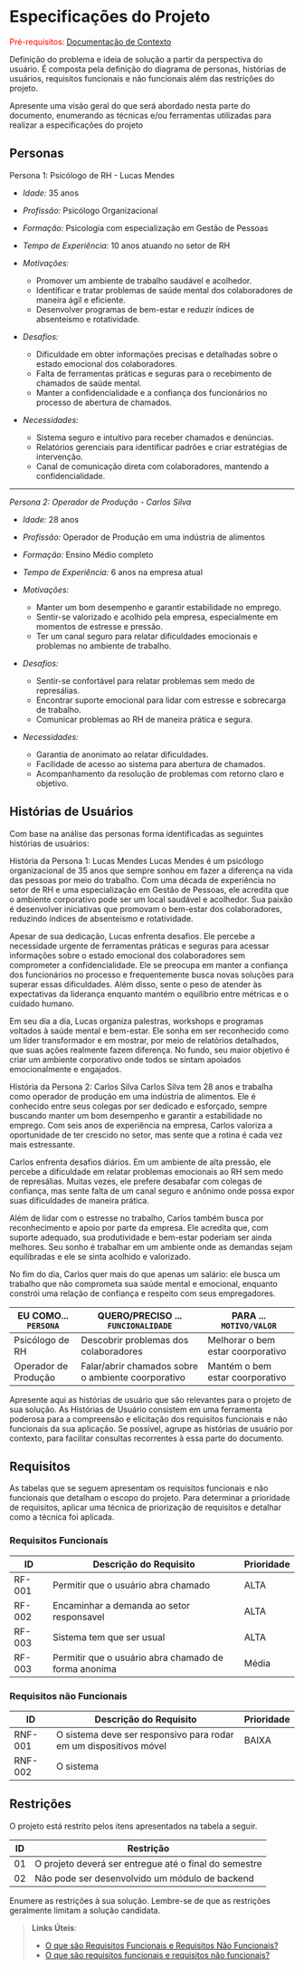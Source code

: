 # Especificações do Projeto

<span style="color:red">Pré-requisitos: <a href="01-Documentação de Contexto.md"> Documentação de Contexto</a></span>

Definição do problema e ideia de solução a partir da perspectiva do usuário. É composta pela definição do  diagrama de personas, histórias de usuários, requisitos funcionais e não funcionais além das restrições do projeto.

Apresente uma visão geral do que será abordado nesta parte do documento, enumerando as técnicas e/ou ferramentas utilizadas para realizar a especificações do projeto

## Personas
 Persona 1: Psicólogo de RH - Lucas Mendes 
- *Idade:* 35 anos  
- *Profissão:* Psicólogo Organizacional  
- *Formação:* Psicologia com especialização em Gestão de Pessoas  
- *Tempo de Experiência:* 10 anos atuando no setor de RH  
- *Motivações:*  
  - Promover um ambiente de trabalho saudável e acolhedor.  
  - Identificar e tratar problemas de saúde mental dos colaboradores de maneira ágil e eficiente.  
  - Desenvolver programas de bem-estar e reduzir índices de absenteísmo e rotatividade.  

- *Desafios:*  
  - Dificuldade em obter informações precisas e detalhadas sobre o estado emocional dos colaboradores.  
  - Falta de ferramentas práticas e seguras para o recebimento de chamados de saúde mental.  
  - Manter a confidencialidade e a confiança dos funcionários no processo de abertura de chamados.  

- *Necessidades:*  
  - Sistema seguro e intuitivo para receber chamados e denúncias.  
  - Relatórios gerenciais para identificar padrões e criar estratégias de intervenção.  
  - Canal de comunicação direta com colaboradores, mantendo a confidencialidade.  

-----

*Persona 2: Operador de Produção - Carlos Silva*  
- *Idade:* 28 anos  
- *Profissão:* Operador de Produção em uma indústria de alimentos  
- *Formação:* Ensino Médio completo  
- *Tempo de Experiência:* 6 anos na empresa atual  
- *Motivações:*  
  - Manter um bom desempenho e garantir estabilidade no emprego.  
  - Sentir-se valorizado e acolhido pela empresa, especialmente em momentos de estresse e pressão.  
  - Ter um canal seguro para relatar dificuldades emocionais e problemas no ambiente de trabalho.  

- *Desafios:*  
  - Sentir-se confortável para relatar problemas sem medo de represálias.  
  - Encontrar suporte emocional para lidar com estresse e sobrecarga de trabalho.  
  - Comunicar problemas ao RH de maneira prática e segura.  

- *Necessidades:*  
  - Garantia de anonimato ao relatar dificuldades.  
  - Facilidade de acesso ao sistema para abertura de chamados.  
  - Acompanhamento da resolução de problemas com retorno claro e objetivo.  


## Histórias de Usuários

Com base na análise das personas forma identificadas as seguintes histórias de usuários:

História da Persona 1: Lucas Mendes
Lucas Mendes é um psicólogo organizacional de 35 anos que sempre sonhou em fazer a diferença na vida das pessoas por meio do trabalho. Com uma década de experiência no setor de RH e uma especialização em Gestão de Pessoas, ele acredita que o ambiente corporativo pode ser um local saudável e acolhedor. Sua paixão é desenvolver iniciativas que promovam o bem-estar dos colaboradores, reduzindo índices de absenteísmo e rotatividade.

Apesar de sua dedicação, Lucas enfrenta desafios. Ele percebe a necessidade urgente de ferramentas práticas e seguras para acessar informações sobre o estado emocional dos colaboradores sem comprometer a confidencialidade. Ele se preocupa em manter a confiança dos funcionários no processo e frequentemente busca novas soluções para superar essas dificuldades. Além disso, sente o peso de atender às expectativas da liderança enquanto mantém o equilíbrio entre métricas e o cuidado humano.

Em seu dia a dia, Lucas organiza palestras, workshops e programas voltados à saúde mental e bem-estar. Ele sonha em ser reconhecido como um líder transformador e em mostrar, por meio de relatórios detalhados, que suas ações realmente fazem diferença. No fundo, seu maior objetivo é criar um ambiente corporativo onde todos se sintam apoiados emocionalmente e engajados.

História da Persona 2: Carlos Silva
Carlos Silva tem 28 anos e trabalha como operador de produção em uma indústria de alimentos. Ele é conhecido entre seus colegas por ser dedicado e esforçado, sempre buscando manter um bom desempenho e garantir a estabilidade no emprego. Com seis anos de experiência na empresa, Carlos valoriza a oportunidade de ter crescido no setor, mas sente que a rotina é cada vez mais estressante.

Carlos enfrenta desafios diários. Em um ambiente de alta pressão, ele percebe a dificuldade em relatar problemas emocionais ao RH sem medo de represálias. Muitas vezes, ele prefere desabafar com colegas de confiança, mas sente falta de um canal seguro e anônimo onde possa expor suas dificuldades de maneira prática.

Além de lidar com o estresse no trabalho, Carlos também busca por reconhecimento e apoio por parte da empresa. Ele acredita que, com suporte adequado, sua produtividade e bem-estar poderiam ser ainda melhores. Seu sonho é trabalhar em um ambiente onde as demandas sejam equilibradas e ele se sinta acolhido e valorizado.

No fim do dia, Carlos quer mais do que apenas um salário: ele busca um trabalho que não comprometa sua saúde mental e emocional, enquanto constrói uma relação de confiança e respeito com seus empregadores.

|EU COMO... `PERSONA`| QUERO/PRECISO ... `FUNCIONALIDADE` |PARA ... `MOTIVO/VALOR`                 |
|--------------------|------------------------------------|----------------------------------------|
|Psicólogo de RH  | Descobrir problemas dos colaboradores         | Melhorar o bem estar coorporativo          |
|Operador de Produção  | Falar/abrir chamados sobre o ambiente coorporativo  | Mantém o bem estar coorporativo |

Apresente aqui as histórias de usuário que são relevantes para o projeto de sua solução. As Histórias de Usuário consistem em uma ferramenta poderosa para a compreensão e elicitação dos requisitos funcionais e não funcionais da sua aplicação. Se possível, agrupe as histórias de usuário por contexto, para facilitar consultas recorrentes à essa parte do documento.


## Requisitos

As tabelas que se seguem apresentam os requisitos funcionais e não funcionais que detalham o escopo do projeto. Para determinar a prioridade de requisitos, aplicar uma técnica de priorização de requisitos e detalhar como a técnica foi aplicada.

### Requisitos Funcionais

|ID    | Descrição do Requisito  | Prioridade |
|------|-----------------------------------------|----|
|RF-001| Permitir que o usuário abra chamado | ALTA | 
|RF-002| Encaminhar a demanda ao setor responsavel  | ALTA |
|RF-003| Sistema tem que ser usual  | ALTA |
|RF-003| Permitir que o usuário abra chamado de forma anonima  | Média |

### Requisitos não Funcionais

|ID     | Descrição do Requisito  |Prioridade |
|-------|-------------------------|----|
|RNF-001| O sistema deve ser responsivo para rodar em um dispositivos móvel | BAIXA | 
|RNF-002| O sistema


## Restrições

O projeto está restrito pelos itens apresentados na tabela a seguir.

|ID| Restrição                                             |
|--|-------------------------------------------------------|
|01| O projeto deverá ser entregue até o final do semestre |
|02| Não pode ser desenvolvido um módulo de backend        |

Enumere as restrições à sua solução. Lembre-se de que as restrições geralmente limitam a solução candidata.

> **Links Úteis**:
> - [O que são Requisitos Funcionais e Requisitos Não Funcionais?](https://codificar.com.br/requisitos-funcionais-nao-funcionais/)
> - [O que são requisitos funcionais e requisitos não funcionais?](https://analisederequisitos.com.br/requisitos-funcionais-e-requisitos-nao-funcionais-o-que-sao/)
